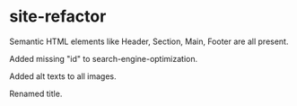 # site-refactor
Semantic HTML elements like Header, Section, Main, Footer are all present.

Added missing "id" to search-engine-optimization.

Added alt texts to all images.

Renamed title. 
